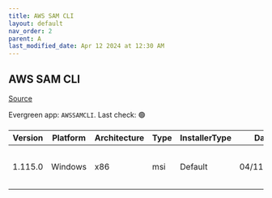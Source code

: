 ```yaml
---
title: AWS SAM CLI
layout: default
nav_order: 2
parent: A
last_modified_date: Apr 12 2024 at 12:30 AM
---
```


## AWS SAM CLI

[Source](https://github.com/aws/aws-sam-cli/)

Evergreen app: `AWSSAMCLI`. Last check: 🟢

| Version | Platform | Architecture | Type | InstallerType | Date       | Size     | URI                                                                                                                                                                          |
| ------- | -------- | ------------ | ---- | ------------- | ---------- | -------- | ---------------------------------------------------------------------------------------------------------------------------------------------------------------------------- |
| 1.115.0 | Windows  | x86          | msi  | Default       | 04/11/2024 | 87212032 | [https://github.com/aws/aws-sam-cli/releases/download/v1.115.0/AWS_SAM_CLI_64_PY3.msi](https://github.com/aws/aws-sam-cli/releases/download/v1.115.0/AWS_SAM_CLI_64_PY3.msi) |
